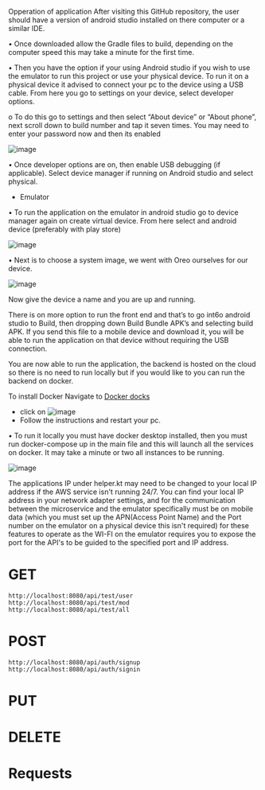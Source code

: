 Opperation of application
After visiting this GitHub repository, the user should have a version of android studio installed on there computer or a similar IDE. 

•	Once downloaded allow the Gradle files to build, depending on the computer speed this may take a minute for the first time.

•	Then you have the option if your using Android studio if you wish to use the emulator to run this project or use your physical device. To run it on a physical device it advised to connect your pc to the device using a USB cable. From here you go to settings on your device, select developer options.

o	 To do this go to settings and then select “About device” or “About phone”, next scroll down to build number and tap it seven times. You may need to enter your password now and then its enabled 

![image](https://user-images.githubusercontent.com/49272530/163059988-bba9a331-408e-4c09-a677-cb41b882247a.png)

•	Once developer options are on, then enable USB debugging (if applicable). Select device manager if running on Android studio and select physical.

- Emulator

•	To run the application on the emulator in android studio go to device manager again on create virtual device. From here select and android device (preferably with play store) 

![image](https://user-images.githubusercontent.com/49272530/163060186-af8c836f-2da6-4ac0-bc07-18fdb6257a80.png)

•	Next is to choose a system image, we went with Oreo ourselves for our device.

![image](https://user-images.githubusercontent.com/49272530/163060207-443c30c9-d664-49cd-8805-cfd387a079f6.png)

Now give the device a name and you are up and running.

There is on more option to run the front end and that’s to go int6o android studio to Build, then dropping down Build Bundle APK’s and selecting build APK. If you send this file to a mobile device and download it, you will be able to run the application on that device without requiring the USB connection.

You are now able to run the application, the backend is hosted on the cloud so there is no need to run locally but if you would like to you can run the backend on docker.

To install Docker Navigate to [Docker docks](https://docs.docker.com/desktop/windows/install/)
- click on
![image](https://user-images.githubusercontent.com/49272530/168631848-3f8e2f29-b006-44f3-a4fc-f163eeea9cab.png)
- Follow the instructions and restart your pc.

•	To run it locally you must have docker desktop installed, then you must run docker-compose up in the main file and this will launch all the services on docker. It may take a minute or two all instances to be running.

![image](https://user-images.githubusercontent.com/49272530/163060435-9ad9a0cf-d185-47b2-8fe1-2cf844e4cee2.png)

The applications IP under helper.kt may need to be changed to your local IP address if the AWS service isn't running 24/7. You can find your local IP address in your network adapter settings, and for the communication between the microservice and the emulator specifically must be on mobile data (which you must set up the APN(Access Point Name) and the Port number on the emulator on a physical device this isn't required) for these features to operate as the WI-FI on the emulator requires you to expose the port for the API's to be guided to the specified port and IP address.

# GET
	http://localhost:8080/api/test/user
	http://localhost:8080/api/test/mod
	http://localhost:8080/api/test/all

# POST
	http://localhost:8080/api/auth/signup
	http://localhost:8080/api/auth/signin

# PUT
	

# DELETE
	

# Requests



